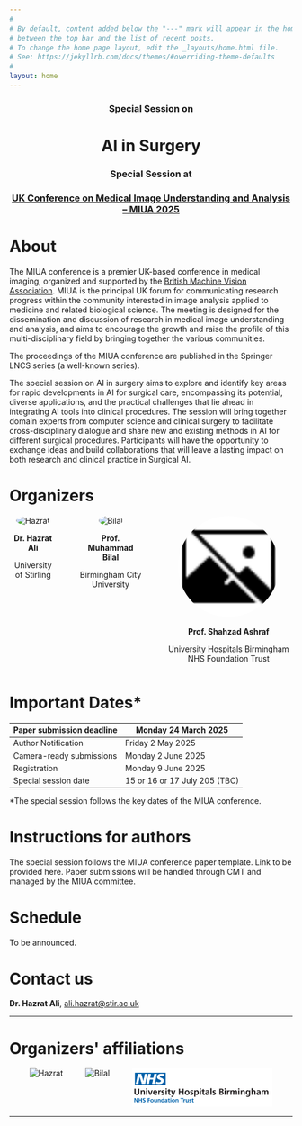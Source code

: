 ```yaml
---
#
# By default, content added below the "---" mark will appear in the home page
# between the top bar and the list of recent posts.
# To change the home page layout, edit the _layouts/home.html file.
# See: https://jekyllrb.com/docs/themes/#overriding-theme-defaults
#
layout: home
---
```

<div style="text-align: center; margin-top: 20px;">
  <h3>Special Session on</h3>
  <h1>AI in Surgery</h1>
  <h3>Special Session at</h3>
  <h3><a href="https://conferences.leeds.ac.uk/miua/">UK Conference on Medical Image Understanding and Analysis – MIUA 2025</a></h3>
  
</div>

# About
The MIUA conference is a premier UK-based conference in medical imaging, organized and supported by the [British Machine Vision Association](https://www.bmva.org/). MIUA is the principal UK forum for communicating research progress within the community interested in image analysis applied to medicine and related biological science. The meeting is designed for the dissemination and discussion of research in medical image understanding and analysis, and aims to encourage the growth and raise the profile of this multi-disciplinary field by bringing together the various communities. 

The proceedings of the MIUA conference are published in the Springer LNCS series (a well-known series).

The special session on AI in surgery aims to explore and identify key areas for rapid developments in AI for surgical care, encompassing its potential, diverse applications, and the practical challenges that lie ahead in integrating AI tools into clinical procedures. The session will bring together domain experts from computer science and clinical surgery to facilitate cross-disciplinary dialogue and share new and existing methods in AI for different surgical procedures. Participants will have the opportunity to exchange ideas and build collaborations that will leave a lasting impact on both research and clinical practice in Surgical AI.

# Organizers

<div style="display: flex; justify-content: center; gap: 40px;">
  <div style="text-align: center;">
    <img src="assets/img/i1.jpg" alt="Hazrat" class="responsive" style="width: 180px; height: 180px; border-radius: 50%;">
    <p><strong>Dr. Hazrat Ali</strong></p>
    <p>University of Stirling</p>
  </div>
  <div style="text-align: center;">
    <img src="assets/img/i2.jpg" alt="Bilal"  class="responsive" style="width: 180px; height: 180px; border-radius: 50%;">
    <p><strong>Prof. Muhammad Bilal</strong></p>
    <p>Birmingham City University</p>
  </div>
  <div style="text-align: center;">
    <img src="assets/img/no-image-50.png" alt="Shazad"  class="responsive" style="width: 180px; height: 180px; border-radius: 50%;">
    <p><strong>Prof. Shahzad Ashraf</strong></p>
    <p>University Hospitals Birmingham NHS Foundation Trust</p>
  </div>  
</div>

# Important Dates*

Paper submission deadline | Monday 24 March 2025  | 
------------------------- | --------------------- | 
Author Notification       | Friday 2 May 2025     | 
Camera-ready submissions  | Monday 2 June 2025| 
Registration              | Monday 9 June 2025| 
Special session date      | 15 or 16 or 17 July 205 (TBC)| 

*The special session follows the key dates of the MIUA conference. 

# Instructions for authors
The special session follows the MIUA conference paper template. Link to be provided here. Paper submissions will be handled through CMT and managed by the MIUA committee. 

# Schedule
To be announced. 

# Contact us
**Dr. Hazrat Ali**, ali.hazrat@stir.ac.uk 

---

# Organizers' affiliations
<div style="display: flex; justify-content: center; gap: 40px;">
  <div style="text-align: center;">
    <img src="assets/img/logo1.png" alt="Hazrat" style="width: 250px; border-radius: 0;">
  </div>
  <div style="text-align: center;">
    <img src="assets/img/logo2.png" alt="Bilal" style="width: 250px; border-radius: 0;">
  </div>
  <div style="text-align: center;">
    <img src="assets/img/logo3.png" alt="Bilal" style="width: 250px; border-radius: 0;">
  </div>
</div>

---



